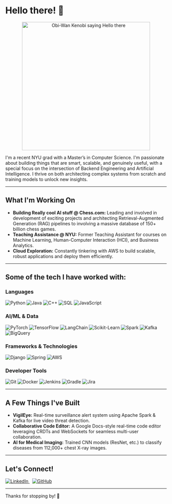 # Hello there! 👋

<p align="center">
  <img src="https://media2.giphy.com/media/v1.Y2lkPTc5MGI3NjExeTR6Z3k4ZWl4MDA0M3VhcDcweWxiMW9oM3F5MGd5d2lwcTZ3cjVldCZlcD12MV9pbnRlcm5hbF9naWZfYnlfaWQmY3Q9Zw/Nx0rz3jtxtEre/giphy.gif" width="400" alt="Obi-Wan Kenobi saying Hello there"/>
</p>

I'm a recent NYU grad with a Master’s in Computer Science. I'm passionate about building things that are smart, scalable, and genuinely useful, with a special focus on the intersection of Backend Engineering and Artificial Intelligence. I thrive on both architecting complex systems from scratch and training models to unlock new insights.

---

## What I'm Working On

- **Building Really cool AI stuff @ Chess.com:** Leading and involved in development of exciting projects and architecting Retrieval-Augmented Generation (RAG) pipelines to involving a massive database of 150+ billion chess games.  
- **Teaching Assistance @ NYU:** Former Teaching Assistant for courses on Machine Learning, Human-Computer Interaction (HCI), and Business Analytics.  
- **Cloud Exploration:** Constantly tinkering with AWS to build scalable, robust applications and deploy them efficiently.

---

## Some of the tech I have worked with:

### Languages
<p>
  <img src="https://img.shields.io/badge/Python-3776AB?style=for-the-badge&logo=python&logoColor=white" alt="Python"/>
  <img src="https://img.shields.io/badge/Java-ED8B00?style=for-the-badge&logo=openjdk&logoColor=white" alt="Java"/>
  <img src="https://img.shields.io/badge/C%2B%2B-00599C?style=for-the-badge&logo=cplusplus&logoColor=white" alt="C++"/>
  <img src="https://img.shields.io/badge/SQL-4479A1?style=for-the-badge&logo=postgresql&logoColor=white" alt="SQL"/>
  <img src="https://img.shields.io/badge/JavaScript-F7DF1E?style=for-the-badge&logo=javascript&logoColor=black" alt="JavaScript"/>
</p>

### AI/ML & Data
<p>
  <img src="https://img.shields.io/badge/PyTorch-EE4C2C?style=for-the-badge&logo=pytorch&logoColor=white" alt="PyTorch"/>
  <img src="https://img.shields.io/badge/TensorFlow-FF6F00?style=for-the-badge&logo=tensorflow&logoColor=white" alt="TensorFlow"/>
  <img src="https://img.shields.io/badge/LangChain-8A2BE2?style=for-the-badge" alt="LangChain"/>
  <img src="https://img.shields.io/badge/Scikit--Learn-F7931A?style=for-the-badge&logo=scikit-learn&logoColor=white" alt="Scikit-Learn"/>
  <img src="https://img.shields.io/badge/Apache%20Spark-E25A1C?style=for-the-badge&logo=apache-spark&logoColor=white" alt="Spark"/>
  <img src="https://img.shields.io/badge/Apache%20Kafka-231F20?style=for-the-badge&logo=apache-kafka&logoColor=white" alt="Kafka"/>
  <img src="https://img.shields.io/badge/Google%20BigQuery-4285F4?style=for-the-badge&logo=google-bigquery&logoColor=white" alt="BigQuery"/>
</p>

### Frameworks & Technologies
<p>
  <img src="https://img.shields.io/badge/Django-092E20?style=for-the-badge&logo=django&logoColor=white" alt="Django"/>
  <img src="https://img.shields.io/badge/Spring-6DB33F?style=for-the-badge&logo=spring&logoColor=white" alt="Spring"/>
  <img src="https://img.shields.io/badge/AWS-232F3E?style=for-the-badge&logo=amazon-aws&logoColor=white" alt="AWS"/>
</p>

### Developer Tools
<p>
  <img src="https://img.shields.io/badge/Git-F05032?style=for-the-badge&logo=git&logoColor=white" alt="Git"/>
  <img src="https://img.shields.io/badge/Docker-2496ED?style=for-the-badge&logo=docker&logoColor=white" alt="Docker"/>
  <img src="https://img.shields.io/badge/Jenkins-D24939?style=for-the-badge&logo=jenkins&logoColor=white" alt="Jenkins"/>
  <img src="https://img.shields.io/badge/Gradle-02303A?style=for-the-badge&logo=gradle&logoColor=white" alt="Gradle"/>
  <img src="https://img.shields.io/badge/Jira-0052CC?style=for-the-badge&logo=jira&logoColor=white" alt="Jira"/>
</p>

---

## A Few Things I've Built

- **VigilEye:** Real-time surveillance alert system using Apache Spark & Kafka for live video threat detection.  
- **Collaborative Code Editor:** A Google Docs-style real-time code editor leveraging CRDTs and WebSockets for seamless multi-user collaboration.  
- **AI for Medical Imaging:** Trained CNN models (ResNet, etc.) to classify diseases from 112,000+ chest X-ray images.

---

## Let's Connect!

<p align="left">
  <a href="https://www.linkedin.com/in/pratham-shah-" target="_blank">
    <img src="https://img.shields.io/badge/LinkedIn-0077B5?style=for-the-badge&logo=linkedin&logoColor=white" alt="LinkedIn"/>
  </a>
  &nbsp;
  <a href="https://github.com/Pratham-Shah" target="_blank">
    <img src="https://img.shields.io/badge/GitHub-181717?style=for-the-badge&logo=github&logoColor=white" alt="GitHub"/>
  </a>
</p>

---

Thanks for stopping by! 🚀
